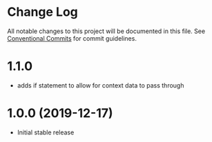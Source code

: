# Change Log

All notable changes to this project will be documented in this file.
See [Conventional Commits](https://conventionalcommits.org) for commit guidelines.

# 1.1.0

* adds if statement to allow for context data to pass through

# 1.0.0 (2019-12-17)

* Initial stable release
